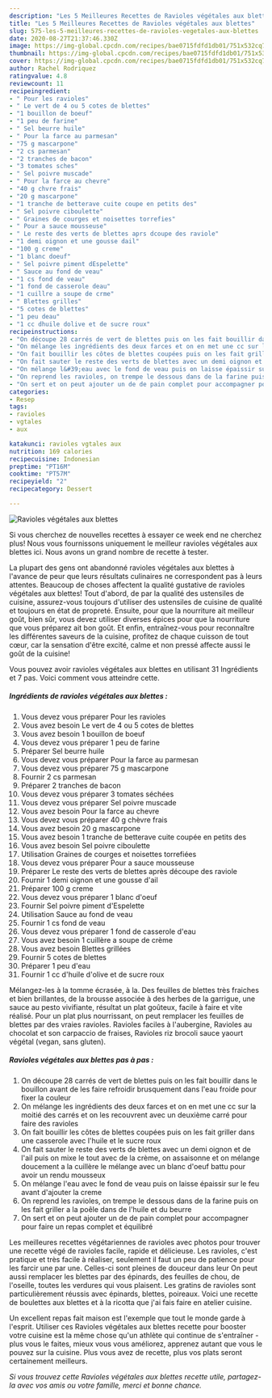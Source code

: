 ```yaml
---
description: "Les 5 Meilleures Recettes de Ravioles végétales aux blettes"
title: "Les 5 Meilleures Recettes de Ravioles végétales aux blettes"
slug: 575-les-5-meilleures-recettes-de-ravioles-vegetales-aux-blettes
date: 2020-08-27T21:37:46.330Z
image: https://img-global.cpcdn.com/recipes/bae0715fdfd1db01/751x532cq70/ravioles-vegetales-aux-blettes-photo-principale-de-la-recette.jpg
thumbnail: https://img-global.cpcdn.com/recipes/bae0715fdfd1db01/751x532cq70/ravioles-vegetales-aux-blettes-photo-principale-de-la-recette.jpg
cover: https://img-global.cpcdn.com/recipes/bae0715fdfd1db01/751x532cq70/ravioles-vegetales-aux-blettes-photo-principale-de-la-recette.jpg
author: Rachel Rodriquez
ratingvalue: 4.8
reviewcount: 11
recipeingredient:
- " Pour les ravioles"
- " Le vert de 4 ou 5 cotes de blettes"
- "1 bouillon de boeuf"
- "1 peu de farine"
- " Sel beurre huile"
- " Pour la farce au parmesan"
- "75 g mascarpone"
- "2 cs parmesan"
- "2 tranches de bacon"
- "3 tomates sches"
- " Sel poivre muscade"
- " Pour la farce au chevre"
- "40 g chvre frais"
- "20 g mascarpone"
- "1 tranche de betterave cuite coupe en petits des"
- " Sel poivre ciboulette"
- " Graines de courges et noisettes torrefies"
- " Pour a sauce mousseuse"
- " Le reste des verts de blettes aprs dcoupe des raviole"
- "1 demi oignon et une gousse dail"
- "100 g creme"
- "1 blanc doeuf"
- " Sel poivre piment dEspelette"
- " Sauce au fond de veau"
- "1 cs fond de veau"
- "1 fond de casserole deau"
- "1 cuillre a soupe de crme"
- " Blettes grilles"
- "5 cotes de blettes"
- "1 peu deau"
- "1 cc dhuile dolive et de sucre roux"
recipeinstructions:
- "On découpe 28 carrés de vert de blettes puis on les fait bouillir dans le bouillon avant de les faire refroidir brusquement dans l&#39;eau froide pour fixer la couleur"
- "On mélange les ingrédients des deux farces et on en met une cc sur la moitié des carrés et on les recouvrent avec un deuxième carré pour faire des ravioles"
- "On fait bouillir les côtes de blettes coupées puis on les fait griller dans une casserole avec l&#39;huile et le sucre roux"
- "On fait sauter le reste des verts de blettes avec un demi oignon et de l&#39;ail puis on mixe le tout avec de la crème, on assaisonne et on mélange doucement a la cuillère le mélange avec un blanc d&#39;oeuf battu pour avoir un rendu mousseux"
- "On mélange l&#39;eau avec le fond de veau puis on laisse épaissir sur le feu avant d&#39;ajouter la creme"
- "On reprend les ravioles, on trempe le dessous dans de la farine puis on les fait griller a la poêle dans de l&#39;huile et du beurre"
- "On sert et on peut ajouter un de de pain complet pour accompagner pour faire un repas complet et équilibré"
categories:
- Resep
tags:
- ravioles
- vgtales
- aux

katakunci: ravioles vgtales aux 
nutrition: 169 calories
recipecuisine: Indonesian
preptime: "PT16M"
cooktime: "PT57M"
recipeyield: "2"
recipecategory: Dessert

---
```



![Ravioles végétales aux blettes](https://img-global.cpcdn.com/recipes/bae0715fdfd1db01/751x532cq70/ravioles-vegetales-aux-blettes-photo-principale-de-la-recette.jpg)

Si vous cherchez de nouvelles recettes à essayer ce week end ne cherchez plus! Nous vous fournissons uniquement le meilleur ravioles végétales aux blettes ici. Nous avons un grand nombre de recette à tester.

La plupart des gens ont abandonné ravioles végétales aux blettes à l'avance de peur que leurs résultats culinaires ne correspondent pas à leurs attentes. Beaucoup de choses affectent la qualité gustative de ravioles végétales aux blettes! Tout d'abord, de par la qualité des ustensiles de cuisine, assurez-vous toujours d'utiliser des ustensiles de cuisine de qualité et toujours en état de propreté. Ensuite, pour que la nourriture ait meilleur goût, bien sûr, vous devez utiliser diverses épices pour que la nourriture que vous préparez ait bon goût. Et enfin, entraînez-vous pour reconnaître les différentes saveurs de la cuisine, profitez de chaque cuisson de tout cœur, car la sensation d'être excité, calme et non pressé affecte aussi le goût de la cuisine!

<!--inarticleads1-->

Vous pouvez avoir ravioles végétales aux blettes en utilisant 31 Ingrédients et 7 pas. Voici comment vous atteindre cette.

##### Ingrédients de ravioles végétales aux blettes :

1. Vous devez vous préparer  Pour les ravioles
1. Vous avez besoin  Le vert de 4 ou 5 cotes de blettes
1. Vous avez besoin 1 bouillon de boeuf
1. Vous devez vous préparer 1 peu de farine
1. Préparer  Sel beurre huile
1. Vous devez vous préparer  Pour la farce au parmesan
1. Vous devez vous préparer 75 g mascarpone
1. Fournir 2 cs parmesan
1. Préparer 2 tranches de bacon
1. Vous devez vous préparer 3 tomates séchées
1. Vous devez vous préparer  Sel poivre muscade
1. Vous avez besoin  Pour la farce au chevre
1. Vous devez vous préparer 40 g chèvre frais
1. Vous avez besoin 20 g mascarpone
1. Vous avez besoin 1 tranche de betterave cuite coupée en petits des
1. Vous avez besoin  Sel poivre ciboulette
1. Utilisation  Graines de courges et noisettes torrefiées
1. Vous devez vous préparer  Pour a sauce mousseuse
1. Préparer  Le reste des verts de blettes après découpe des raviole
1. Fournir 1 demi oignon et une gousse d&#39;ail
1. Préparer 100 g creme
1. Vous devez vous préparer 1 blanc d&#39;oeuf
1. Fournir  Sel poivre piment d&#39;Espelette
1. Utilisation  Sauce au fond de veau
1. Fournir 1 cs fond de veau
1. Vous devez vous préparer 1 fond de casserole d&#39;eau
1. Vous avez besoin 1 cuillère a soupe de crème
1. Vous avez besoin  Blettes grillées
1. Fournir 5 cotes de blettes
1. Préparer 1 peu d&#39;eau
1. Fournir 1 cc d&#39;huile d&#39;olive et de sucre roux


Mélangez-les à la tomme écrasée, à la. Des feuilles de blettes très fraiches et bien brillantes, de la brousse associée à des herbes de la garrigue, une sauce au pesto vivifiante, résultat un plat goûteux, facile à faire et vite réalisé. Pour un plat plus nourrissant, on peut remplacer les feuilles de blettes par des vraies ravioles. Ravioles faciles à l&#39;aubergine, Ravioles au chocolat et son carpaccio de fraises, Ravioles riz brocoli sauce yaourt végétal (vegan, sans gluten). 

<!--inarticleads2-->

##### Ravioles végétales aux blettes pas à pas :

1. On découpe 28 carrés de vert de blettes puis on les fait bouillir dans le bouillon avant de les faire refroidir brusquement dans l&#39;eau froide pour fixer la couleur
1. On mélange les ingrédients des deux farces et on en met une cc sur la moitié des carrés et on les recouvrent avec un deuxième carré pour faire des ravioles
1. On fait bouillir les côtes de blettes coupées puis on les fait griller dans une casserole avec l&#39;huile et le sucre roux
1. On fait sauter le reste des verts de blettes avec un demi oignon et de l&#39;ail puis on mixe le tout avec de la crème, on assaisonne et on mélange doucement a la cuillère le mélange avec un blanc d&#39;oeuf battu pour avoir un rendu mousseux
1. On mélange l&#39;eau avec le fond de veau puis on laisse épaissir sur le feu avant d&#39;ajouter la creme
1. On reprend les ravioles, on trempe le dessous dans de la farine puis on les fait griller a la poêle dans de l&#39;huile et du beurre
1. On sert et on peut ajouter un de de pain complet pour accompagner pour faire un repas complet et équilibré


Les meilleures recettes végétariennes de ravioles avec photos pour trouver une recette végé de ravioles facile, rapide et délicieuse. Les ravioles, c&#39;est pratique et très facile à réaliser, seulement il faut un peu de patience pour les farcir une par une. Celles-ci sont pleines de douceur dans leur On peut aussi remplacer les blettes par des épinards, des feuilles de chou, de l&#39;oseille, toutes les verdures qui vous plaisent. Les gratins de ravioles sont particulièrement réussis avec épinards, blettes, poireaux. Voici une recette de boulettes aux blettes et à la ricotta que j&#39;ai fais faire en atelier cuisine. 

<!--inarticleads1-->

<p>
Un excellent repas fait maison est l'exemple que tout le monde garde à l'esprit. Utiliser ces Ravioles végétales aux blettes recette pour booster votre cuisine est la même chose qu'un athlète qui continue de s'entraîner - plus vous le faites, mieux vous vous améliorez, apprenez autant que vous le pouvez sur la cuisine. Plus vous avez de recette, plus vos plats seront certainement meilleurs.
</p>

<p>
<i>Si vous trouvez cette Ravioles végétales aux blettes recette utile, partagez-la avec vos amis ou votre famille, merci et bonne chance.</i>
</p>
